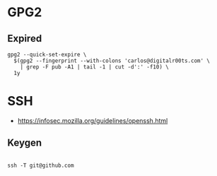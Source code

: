 # GPG2
## Expired
```shell
gpg2 --quick-set-expire \
  $(gpg2 --fingerprint --with-colons 'carlos@digitalr00ts.com' \
    | grep -F pub -A1 | tail -1 | cut -d':' -f10) \
  1y
```
# SSH
* https://infosec.mozilla.org/guidelines/openssh.html

## Keygen

```shellc
```

```shell
ssh -T git@github.com
`````
<!--stackedit_data:
eyJoaXN0b3J5IjpbLTE3ODQ3MzUxODAsLTEyMzg2MDQwNDcsLT
IwOTAxMTAzMzcsMjEyMTc0NzM5OSwtMTI2Njk0MjkyMiwyMDU4
MTgwMjc2LC0yMTEwMDI2MDg4LDczMDk5ODExNl19
-->